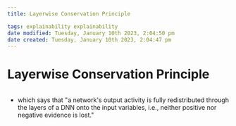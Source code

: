 ```yaml
---
title: Layerwise Conservation Principle

tags: explainability explainability 
date modified: Tuesday, January 10th 2023, 2:04:50 pm
date created: Tuesday, January 10th 2023, 2:04:47 pm
---
```


# Layerwise Conservation Principle
```toc
```

- which says that "a network's output activity is fully redistributed through the layers of a DNN onto the input variables, i.e., neither positive nor negative evidence is lost."



